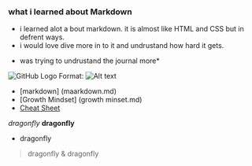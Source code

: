 ### what i learned about Markdown 

- i learned alot a bout markdown. it is almost like HTML and CSS but in defrent ways.
- i would love dive more in to it and undrustand how hard it gets.
* was trying to undrustand the journal more*

![GitHub Logo](/images/logo.png)
Format: ![Alt text](url)


 - [markdown] (maarkdown.md)
 - [Growth Mindset] (growth minset.md)
 - [Cheat Sheet](cheact)

*dragonfly* 
**dragonfly** 
* dragonfly 
> dragonfly 
& dragonfly 

